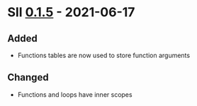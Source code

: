 # Sll [0.1.5] - 2021-06-17

## Added

- Functions tables are now used to store function arguments

## Changed

- Functions and loops have inner scopes

[0.1.5]: https://github.com/sl-lang/sll/compare/lll-v0.1.4...lll-v0.1.5
